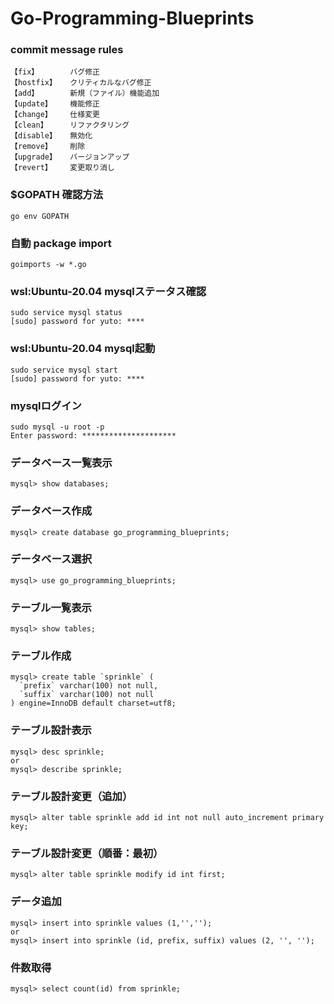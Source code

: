 # Go-Programming-Blueprints

### commit message rules
```
【fix】       バグ修正
【hostfix】   クリティカルなバグ修正
【add】       新規（ファイル）機能追加
【update】    機能修正
【change】    仕様変更
【clean】     リファクタリング
【disable】   無効化
【remove】    削除
【upgrade】   バージョンアップ
【revert】    変更取り消し
```
### $GOPATH 確認方法
```
go env GOPATH
```

### 自動 package import
```
goimports -w *.go
```

### wsl:Ubuntu-20.04 mysqlステータス確認
```
sudo service mysql status
[sudo] password for yuto: ****
```

### wsl:Ubuntu-20.04 mysql起動
```
sudo service mysql start
[sudo] password for yuto: ****
```

### mysqlログイン
```
sudo mysql -u root -p
Enter password: *********************
```

### データベース一覧表示
```
mysql> show databases;
```

### データベース作成
```
mysql> create database go_programming_blueprints;
```

### データベース選択
```
mysql> use go_programming_blueprints;
```

### テーブル一覧表示
```
mysql> show tables;
```

### テーブル作成
```
mysql> create table `sprinkle` (
  `prefix` varchar(100) not null,
  `suffix` varchar(100) not null
) engine=InnoDB default charset=utf8;
```

### テーブル設計表示
```
mysql> desc sprinkle;
or
mysql> describe sprinkle;
```

### テーブル設計変更（追加）
```
mysql> alter table sprinkle add id int not null auto_increment primary key;
```

### テーブル設計変更（順番：最初）
```
mysql> alter table sprinkle modify id int first;
```

### データ追加
```
mysql> insert into sprinkle values (1,'','');
or
mysql> insert into sprinkle (id, prefix, suffix) values (2, '', '');
```

### 件数取得
```
mysql> select count(id) from sprinkle;
```
